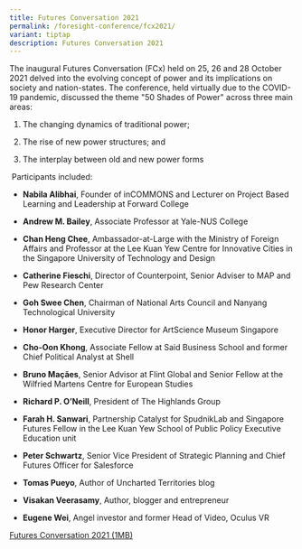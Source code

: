 ```yaml
---
title: Futures Conversation 2021
permalink: /foresight-conference/fcx2021/
variant: tiptap
description: Futures Conversation 2021
---
```

<p>The inaugural Futures Conversation (FCx) held on 25, 26 and 28 October
2021 delved into the evolving concept of power and its implications on
society and nation-states. The conference, held virtually due to the COVID-19
pandemic, discussed the theme "50 Shades of Power" across three main areas:</p>
<ol data-tight="true" class="tight">
<li>
<p>The changing dynamics of traditional power;</p>
</li>
<li>
<p>The rise of new power structures; and</p>
</li>
<li>
<p>The interplay between old and new power forms</p>
</li>
</ol>
<p>&nbsp;Participants included:</p>
<ul data-tight="true" class="tight">
<li>
<p><strong>Nabila Alibhai</strong>, Founder of inCOMMONS and Lecturer on
Project Based Learning and Leadership at Forward College</p>
</li>
<li>
<p><strong>Andrew M. Bailey</strong>, Associate Professor at Yale-NUS College</p>
</li>
<li>
<p><strong>Chan Heng Chee</strong>, Ambassador-at-Large with the Ministry
of Foreign Affairs and Professor at the Lee Kuan Yew Centre for Innovative
Cities in the Singapore University of Technology and Design</p>
</li>
<li>
<p><strong>Catherine Fieschi</strong>, Director of Counterpoint, Senior Adviser
to MAP and Pew Research Center</p>
</li>
<li>
<p><strong>Goh Swee Chen</strong>, Chairman of National Arts Council and
Nanyang Technological University</p>
</li>
<li>
<p><strong>Honor Harger</strong>, Executive Director for ArtScience Museum
Singapore</p>
</li>
<li>
<p><strong>Cho-Oon Khong</strong>, Associate Fellow at Said Business School
and former Chief Political Analyst at Shell</p>
</li>
<li>
<p><strong>Bruno Maçães</strong>, Senior Advisor at Flint Global and Senior
Fellow at the Wilfried Martens Centre for European Studies</p>
</li>
<li>
<p><strong>Richard P. O’Neill</strong>, President of The Highlands Group</p>
</li>
<li>
<p><strong>Farah H. Sanwari</strong>, Partnership Catalyst for SpudnikLab
and Singapore Futures Fellow in the Lee Kuan Yew School of Public Policy
Executive Education unit</p>
</li>
<li>
<p><strong>Peter Schwartz</strong>, Senior Vice President of Strategic Planning
and Chief Futures Officer for Salesforce</p>
</li>
<li>
<p><strong>Tomas Pueyo</strong>, Author of Uncharted Territories blog</p>
</li>
<li>
<p><strong>Visakan Veerasamy</strong>, Author, blogger and entrepreneur</p>
</li>
<li>
<p><strong>Eugene Wei</strong>, Angel investor and former Head of Video,
Oculus VR</p>
</li>
</ul>
<p><a href="/files/media-centre/FCx2021report.pdf" rel="noopener noreferrer nofollow" target="_blank">Futures Conversation 2021 (1MB)</a>
</p>